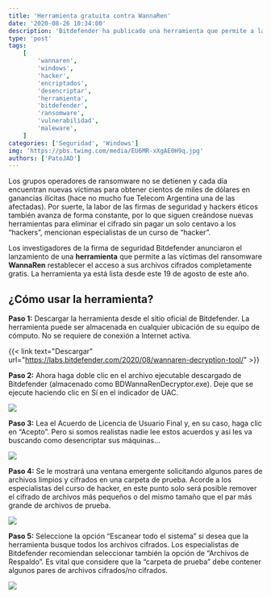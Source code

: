 ```yaml
---
title: 'Herramienta gratuita contra WannaRen'
date: '2020-08-26 10:34:00'
description: 'Bitdefender ha publicado una herramienta que permite a las víctimas del ransomware WannaRen restablecer el acceso a sus archivos cifrados.'
type: 'post'
tags:
    [
        'wannaren',
        'windows',
        'hacker',
        'encriptados',
        'desencriptar',
        'herramienta',
        'bitdefender',
        'ransomware',
        'vulnerabilidad',
        'maleware',
    ]
categories: ['Seguridad', 'Windows']
img: 'https://pbs.twimg.com/media/EU6MR-xXgAE0H9q.jpg'
authors: ['PatoJAD']
---
```


Los grupos operadores de ransomware no se detienen y cada día encuentran nuevas víctimas para obtener cientos de miles de dólares en ganancias ilícitas (hace no mucho fue Telecom Argentina una de las afectadas). Por suerte, la labor de las firmas de seguridad y hackers éticos también avanza de forma constante, por lo que siguen creándose nuevas herramientas para eliminar el cifrado sin pagar un solo centavo a los “hackers”, mencionan especialistas de un curso de “hacker”.

Los investigadores de la firma de seguridad Bitdefender anunciaron el lanzamiento de una **herramienta** que permite a las víctimas del ransomware **WannaRen** restablecer el acceso a sus archivos cifrados completamente gratis. La herramienta ya está lista desde este 19 de agosto de este año.

## ¿Cómo usar la herramienta?

**Paso 1:** Descargar la herramienta desde el sitio oficial de Bitdefender. La herramienta puede ser almacenada en cualquier ubicación de su equipo de cómputo. No se requiere de conexión a Internet activa.

{{< link text="Descargar" url="https://labs.bitdefender.com/2020/08/wannaren-decryption-tool/" >}}

**Paso 2:** Ahora haga doble clic en el archivo ejecutable descargado de Bitdefender (almacenado como BDWannaRenDecryptor.exe). Deje que se ejecute haciendo clic en Sí en el indicador de UAC.

![](https://noticiasseguridad.com/nsnews_u/2020/08/wannaren01.jpg)

**Paso 3:** Lea el Acuerdo de Licencia de Usuario Final y, en su caso, haga clic en “Acepto”. Pero si somos realistas nadie lee estos acuerdos y asi les va buscando como desencriptar sus máquinas…

![](https://noticiasseguridad.com/nsnews_u/2020/08/wannaren02.jpg)

**Paso 4:** Se le mostrará una ventana emergente solicitando algunos pares de archivos limpios y cifrados en una carpeta de prueba. Acorde a los especialistas del curso de hacker, en este punto solo será posible remover el cifrado de archivos más pequeños o del mismo tamaño que el par más grande de archivos de prueba.

![](https://noticiasseguridad.com/nsnews_u/2020/08/wannaren03.jpg)

**Paso 5:** Seleccione la opción “Escanear todo el sistema” si desea que la herramienta busque todos los archivos cifrados. Los especialistas de Bitdefender recomiendan seleccionar también la opción de “Archivos de Respaldo”. Es vital que considere que la “carpeta de prueba” debe contener algunos pares de archivos cifrados/no cifrados.

![](https://noticiasseguridad.com/nsnews_u/2020/08/wannaren04.jpg)
